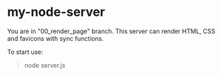 # my-node-server

You are in "00_render_page" branch.
This server can render HTML, CSS and favicons with sync functions.

To start use:

> node server.js